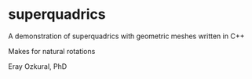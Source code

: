 # superquadrics

A demonstration of superquadrics with geometric meshes written in C++

Makes for natural rotations

Eray Ozkural, PhD
